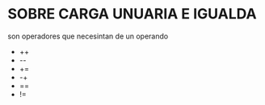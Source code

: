 # SOBRE CARGA UNUARIA E IGUALDA
son operadores que necesintan de un operando
* ++
* --
* +=
* -+
* ==
* !=
